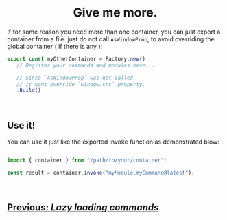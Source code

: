 <h1 align="center">
   <b>
        Give me more.
   </b>
</h1>

If for some reason you need more than one container, you can just export a container from a file. just do not call `AsWindowProp`, to avoid overriding the global container ( if there is any ): 

```typescript
export const myOtherContainer = Factory.new()
   // Register your commands and modules here...

   // Since `AsWindowProp` was not called
   // it wont override `window.crs` property.
   .Build()
```

<br />

## Use it!

You can use it just like the exported invoke function as demonstrated blow:

```typescript

import { container } from "/path/to/your/container";

const result = container.invoke("myModule.myCommand@latest");
```

<br />

<div>
   <h2><a href="./lazy-loading-commands.md">   
      Previous: <i>Lazy loading commands</i>
   </a></h2>
</div>